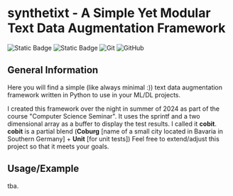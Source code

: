 # synthetixt - A Simple Yet Modular Text Data Augmentation Framework

![Static Badge](https://img.shields.io/badge/Python-blue?style=for-the-badge&logo=python&logoColor=yellow)
![Static Badge](https://img.shields.io/badge/Google_Colab-black?style=for-the-badge&logo=googlecolab&logoColor=gold)
![Git](https://img.shields.io/badge/git-%23F05033.svg?style=for-the-badge&logo=git&logoColor=white)
![GitHub](https://img.shields.io/badge/github-%23121011.svg?style=for-the-badge&logo=github&logoColor=white)


## General Information

Here you will find a simple (like always minimal :)) text data augmentation framework written in Python to use in your ML/DL projects.

I created this framework over the night in summer of 2024 as part of the
course "Computer Science Seminar".
It uses the sprintf and a two dimensional array as a buffer to display the test results.
I called it **cobit**. **cobit** is a partial blend (**Coburg** \[name of a small city located in Bavaria in Southern Germany\] + **Unit** \[for unit tests\])
Feel free to extend/adjust this project so that it meets your goals.

## Usage/Example

tba.
